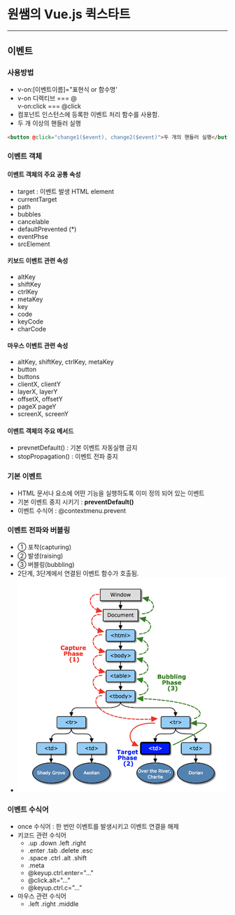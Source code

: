 # 원쌤의 Vue.js 퀵스타트
___
## 이벤트
### 사용방법
* v-on:[이벤트이름]="표현식 or 함수명'
* v-on 디렉티브 === @  
    v-on:click === @click
* 컴포넌트 인스턴스에 등록한 이벤트 처리 함수를 사용함.
* 두 개 이상의 핸들러 실행
```html
<button @click="change1($event), change2($event)">두 개의 핸들러 실행</button>
```
### 이벤트 객체
#### 이벤트 객체의 주요 공통 속성
* target : 이벤트 발생 HTML element
* currentTarget
* path
* bubbles
* cancelable
* defaultPrevented (*)
* eventPhse
* srcElement
#### 키보드 이벤트 관련 속성
* altKey
* shiftKey
* ctrlKey
* metaKey
* key
* code
* keyCode
* charCode
#### 마우스 이벤트 관련 속성
* altKey, shiftKey, ctrlKey, metaKey
* button
* buttons
* clientX, clientY
* layerX, layerY
* offsetX, offsetY
* pageX pageY
* screenX, screenY
#### 이벤트 객체의 주요 메서드
* prevnetDefault() : 기본 이벤트 자동실행 금지
* stopPropagation() : 이벤트 전파 중지
### 기본 이벤트
* HTML 문서나 요소에 어떤 기능을 실행하도록 이미 정의 되어 있는 이벤트
* 기본 이벤트 중지 시키기 : **preventDefault()**
* 이벤트 수식어 : @contextmenu.prevent
### 이벤트 전파와 버블링
* ① 포착(capturing)
* ② 발생(raising)
* ③ 버블링(bubbling)
* 2단계, 3단계에서 연결된 이벤트 함수가 호출됨.
* ![](img.png)
### 이벤트 수식어
* once 수식어 : 한 번만 이벤트를 발생시키고 이벤트 연결을 해제
* 키코드 관련 수식어
  * .up .down .left .right
  * .enter .tab .delete .esc
  * .space .ctrl .alt .shift
  * .meta
  * @keyup.ctrl.enter="..."
  * @click.alt="..."
  * @keyup.ctrl.c="..."
* 마우스 관련 수식어
  * .left .right .middle

